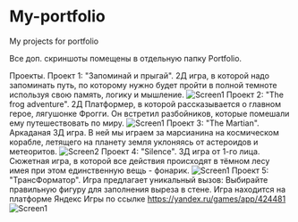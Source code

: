 # My-portfolio
My projects for portfolio

Все доп. скриншоты помещены в отдельную папку Portfolio.

Проекты.
Проект 1: "Запоминай и прыгай". 2Д игра, в которой надо запоминать путь, по которому нужно будет пройти в полной темноте используя свою память, логику и мышление.
![Screen1](https://github.com/Wamolve/My-portfolio/assets/66585554/a331cc12-bcdc-4044-bb25-c2b80077a62d)
Проект 2: "The frog adventure". 2Д Платформер, в которой рассказывается о главном герое, лягушонке Фрогги. Он встретил разбойников, которые помешали ему путешествовать по миру.
![Screen1](https://github.com/Wamolve/My-portfolio/assets/66585554/7cc41491-075f-4148-941a-c996629a9d86)
Проект 3: "The Martian". Аркаданая 3Д игра. В ней мы играем за марсианина на космическом корабле, летящего на планету земля уклоняясь от астероидов и метеоритов.
![Screen2](https://github.com/Wamolve/My-portfolio/assets/66585554/66d4bb39-c333-4d08-b5f0-ca7c3092c86b)
Проект 4: "Silence". 3Д игра от 1-го лица. Сюжетная игра, в которой все действия происходят в тёмном лесу имея при этом единственную вещь - фонарик.
![Screen1](https://github.com/Wamolve/My-portfolio/assets/66585554/cd87541b-71df-4ca5-80b1-df06427a5448)
Проект 5: "ТрансФорматор". Игра предлагает уникальный вызов: Выбирайте правильную фигуру для заполнения выреза в стене.
Игра находится на платформе Яндекс Игры по ссылке https://yandex.ru/games/app/424481
![Screen1](https://github.com/user-attachments/assets/39584c90-0259-4d64-a75e-cc6a0552f3e3)
